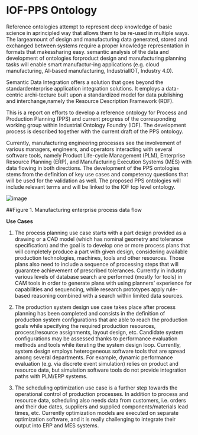 # IOF-PPS Ontology

Reference ontologies attempt to represent deep knowledge of basic science in aprincipled  way  that  allows them  to be re-used  in  multiple  ways.   The  largeamount of design and manufacturing data generated, stored and exchanged between systems require a proper knowledge representation in formats that makessharing easy.  semantic analysis of the data and development of ontologies forproduct design and manufacturing planning tasks will enable smart manufactur-ing applications (e.g.  cloud manufacturing, AI-based manufacturing, IndustrialIOT, Industry 4.0).

Semantic Data Integration offers a solution that goes beyond the standardenterprise  application  integration  solutions.   It  employs  a  data-centric  archi-tecture built upon a standardized model for data publishing and interchange,namely the Resource Description Framework (RDF).

This is a report on efforts to develop a reference ontology for Process and Production Planning (PPS) and current progress of the corresponding working group within Industrial Ontology Foundry (IOF). The development process is described together with the current draft of the PPS ontology.

Currently, manufacturing engineering processes see the involvement of various managers, engineers, and operators interacting with several software tools, namely Product Life-cycle Management (PLM), Enterprise Resource Planning (ERP), and Manufacturing Execution Systems (MES) with data flowing in both directions.
The development of the PPS ontologies stems from the definition of key use cases and competency questions that will be used for the validation as well. The proposed PPS ontologies will include relevant terms and will be linked to the IOF top level ontology. 

![image](https://user-images.githubusercontent.com/81836259/141977812-ba91e49a-7fb6-4c6d-a257-525ac1ab2e83.png)

##Figure 1. Manufacturing enterprise process data flow



**Use Cases**
1. The process planning use case starts with a part design provided as a drawing or a CAD model (which has nominal geometry and tolerance specification) and the goal is to develop one or more process plans that will completely produce a part with given design, considering available production technologies, machines, tools and other resources. Those plans also need to include a sequence of processing steps that will guarantee achievement of prescribed tolerances. Currently in industry various levels of database search are performed (mostly for tools) in CAM tools in order to generate plans with using planners’ experience for capabilities and sequencing, while research prototypes apply rule-based reasoning combined with a search within limited data sources.

2. The production system design use case takes place after process planning has been completed and consists in the definition of production system configurations that are able to reach the production goals while specifying the required production resources, process/resource assignments, layout design, etc. Candidate system configurations may be assessed thanks to performance evaluation methods and tools while iterating the system design loop. Currently, system design employs heterogeneous software tools that are spread among several departments. For example, dynamic performance evaluation (e.g. via discrete event simulation) relies on product and resource data, but simulation software tools do not provide integration paths with PLM/ERP systems.

3. The scheduling optimization use case is a further step towards the operational control of production processes. In addition to process and resource data, scheduling also needs data from customers, i.e. orders and their due dates, suppliers and supplied components/materials lead times, etc. Currently optimization models are executed on separate optimization software, and it is really challenging to integrate their output into ERP and MES systems.
